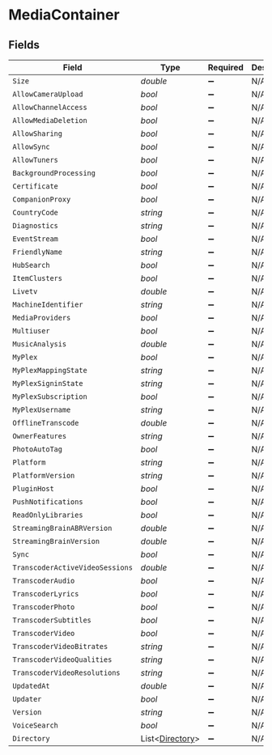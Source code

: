 # MediaContainer


## Fields

| Field                                                 | Type                                                  | Required                                              | Description                                           |
| ----------------------------------------------------- | ----------------------------------------------------- | ----------------------------------------------------- | ----------------------------------------------------- |
| `Size`                                                | *double*                                              | :heavy_minus_sign:                                    | N/A                                                   |
| `AllowCameraUpload`                                   | *bool*                                                | :heavy_minus_sign:                                    | N/A                                                   |
| `AllowChannelAccess`                                  | *bool*                                                | :heavy_minus_sign:                                    | N/A                                                   |
| `AllowMediaDeletion`                                  | *bool*                                                | :heavy_minus_sign:                                    | N/A                                                   |
| `AllowSharing`                                        | *bool*                                                | :heavy_minus_sign:                                    | N/A                                                   |
| `AllowSync`                                           | *bool*                                                | :heavy_minus_sign:                                    | N/A                                                   |
| `AllowTuners`                                         | *bool*                                                | :heavy_minus_sign:                                    | N/A                                                   |
| `BackgroundProcessing`                                | *bool*                                                | :heavy_minus_sign:                                    | N/A                                                   |
| `Certificate`                                         | *bool*                                                | :heavy_minus_sign:                                    | N/A                                                   |
| `CompanionProxy`                                      | *bool*                                                | :heavy_minus_sign:                                    | N/A                                                   |
| `CountryCode`                                         | *string*                                              | :heavy_minus_sign:                                    | N/A                                                   |
| `Diagnostics`                                         | *string*                                              | :heavy_minus_sign:                                    | N/A                                                   |
| `EventStream`                                         | *bool*                                                | :heavy_minus_sign:                                    | N/A                                                   |
| `FriendlyName`                                        | *string*                                              | :heavy_minus_sign:                                    | N/A                                                   |
| `HubSearch`                                           | *bool*                                                | :heavy_minus_sign:                                    | N/A                                                   |
| `ItemClusters`                                        | *bool*                                                | :heavy_minus_sign:                                    | N/A                                                   |
| `Livetv`                                              | *double*                                              | :heavy_minus_sign:                                    | N/A                                                   |
| `MachineIdentifier`                                   | *string*                                              | :heavy_minus_sign:                                    | N/A                                                   |
| `MediaProviders`                                      | *bool*                                                | :heavy_minus_sign:                                    | N/A                                                   |
| `Multiuser`                                           | *bool*                                                | :heavy_minus_sign:                                    | N/A                                                   |
| `MusicAnalysis`                                       | *double*                                              | :heavy_minus_sign:                                    | N/A                                                   |
| `MyPlex`                                              | *bool*                                                | :heavy_minus_sign:                                    | N/A                                                   |
| `MyPlexMappingState`                                  | *string*                                              | :heavy_minus_sign:                                    | N/A                                                   |
| `MyPlexSigninState`                                   | *string*                                              | :heavy_minus_sign:                                    | N/A                                                   |
| `MyPlexSubscription`                                  | *bool*                                                | :heavy_minus_sign:                                    | N/A                                                   |
| `MyPlexUsername`                                      | *string*                                              | :heavy_minus_sign:                                    | N/A                                                   |
| `OfflineTranscode`                                    | *double*                                              | :heavy_minus_sign:                                    | N/A                                                   |
| `OwnerFeatures`                                       | *string*                                              | :heavy_minus_sign:                                    | N/A                                                   |
| `PhotoAutoTag`                                        | *bool*                                                | :heavy_minus_sign:                                    | N/A                                                   |
| `Platform`                                            | *string*                                              | :heavy_minus_sign:                                    | N/A                                                   |
| `PlatformVersion`                                     | *string*                                              | :heavy_minus_sign:                                    | N/A                                                   |
| `PluginHost`                                          | *bool*                                                | :heavy_minus_sign:                                    | N/A                                                   |
| `PushNotifications`                                   | *bool*                                                | :heavy_minus_sign:                                    | N/A                                                   |
| `ReadOnlyLibraries`                                   | *bool*                                                | :heavy_minus_sign:                                    | N/A                                                   |
| `StreamingBrainABRVersion`                            | *double*                                              | :heavy_minus_sign:                                    | N/A                                                   |
| `StreamingBrainVersion`                               | *double*                                              | :heavy_minus_sign:                                    | N/A                                                   |
| `Sync`                                                | *bool*                                                | :heavy_minus_sign:                                    | N/A                                                   |
| `TranscoderActiveVideoSessions`                       | *double*                                              | :heavy_minus_sign:                                    | N/A                                                   |
| `TranscoderAudio`                                     | *bool*                                                | :heavy_minus_sign:                                    | N/A                                                   |
| `TranscoderLyrics`                                    | *bool*                                                | :heavy_minus_sign:                                    | N/A                                                   |
| `TranscoderPhoto`                                     | *bool*                                                | :heavy_minus_sign:                                    | N/A                                                   |
| `TranscoderSubtitles`                                 | *bool*                                                | :heavy_minus_sign:                                    | N/A                                                   |
| `TranscoderVideo`                                     | *bool*                                                | :heavy_minus_sign:                                    | N/A                                                   |
| `TranscoderVideoBitrates`                             | *string*                                              | :heavy_minus_sign:                                    | N/A                                                   |
| `TranscoderVideoQualities`                            | *string*                                              | :heavy_minus_sign:                                    | N/A                                                   |
| `TranscoderVideoResolutions`                          | *string*                                              | :heavy_minus_sign:                                    | N/A                                                   |
| `UpdatedAt`                                           | *double*                                              | :heavy_minus_sign:                                    | N/A                                                   |
| `Updater`                                             | *bool*                                                | :heavy_minus_sign:                                    | N/A                                                   |
| `Version`                                             | *string*                                              | :heavy_minus_sign:                                    | N/A                                                   |
| `VoiceSearch`                                         | *bool*                                                | :heavy_minus_sign:                                    | N/A                                                   |
| `Directory`                                           | List<[Directory](../../Models/Requests/Directory.md)> | :heavy_minus_sign:                                    | N/A                                                   |